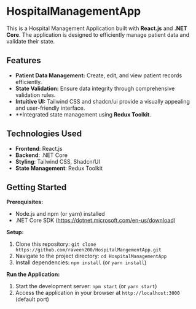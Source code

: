 # HospitalManagementApp

This is a Hospital Management Application built with **React.js** and **.NET Core**. The application is designed to efficiently manage patient data and validate their state.

## Features

* **Patient Data Management:** Create, edit, and view patient records efficiently.
* **State Validation:** Ensure data integrity through comprehensive validation rules.
* **Intuitive UI:** Tailwind CSS and shadcn/ui provide a visually appealing and user-friendly interface.
* **Integrated state management using **Redux Toolkit**.

## Technologies Used
* **Frontend**: React.js
* **Backend**: .NET Core
* **Styling**: Tailwind CSS, Shadcn/UI
* **State Management**: Redux Toolkit

## Getting Started

**Prerequisites:**

* Node.js and npm (or yarn) installed
* .NET Core SDK (https://dotnet.microsoft.com/en-us/download)

**Setup:**

1. Clone this repository: `git clone https://github.com/raveen200/HospitalMangementApp.git`
2. Navigate to the project directory: `cd HospitalManagementApp`
3. Install dependencies: `npm install` (or `yarn install`)

**Run the Application:**

1. Start the development server: `npm start` (or `yarn start`)
2. Access the application in your browser at `http://localhost:3000` (default port)


